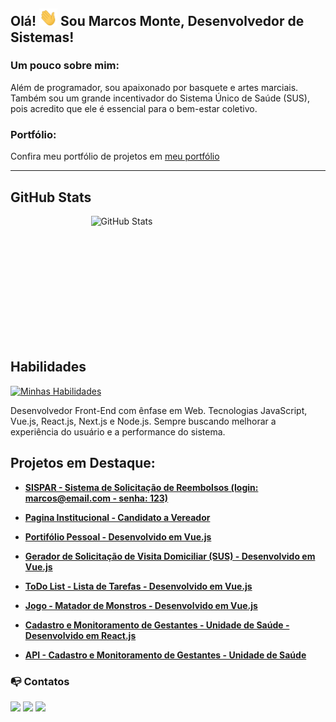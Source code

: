 ## Olá! <img src="./assets/Hi.gif" alt="hi" width="29px"> Sou Marcos Monte, Desenvolvedor de Sistemas! 

### Um pouco sobre mim:
Além de programador, sou apaixonado por basquete e artes marciais. Também sou um grande incentivador do Sistema Único de Saúde (SUS), pois acredito que ele é essencial para o bem-estar coletivo.

### Portfólio:
Confira meu portfólio de projetos em <a href="https://marcosmontedev.vercel.app/" target="_blank">meu portfólio</a>

---

## GitHub Stats

<div style="display: flex; justify-content: center; align-items: stretch; gap: 1rem;">
  <img src="https://github-readme-stats.vercel.app/api?username=marcos-monte&custom_title=Github+Stats&bg_color=113&hide_border=true&show_icons=true&text_color=667799&title_color=388286&icon_color=388286" alt="GitHub Stats" style="width: 49%; height: 200px;" />
  
  <!-- <img src="https://github-readme-stats.vercel.app/api/top-langs/?username=Marcos-Monte&theme=vue-dark&show_icons=true&hide_border=true&layout=compact" alt="Top Languages" style="width: 49%; height: 200px;" /> -->

</div>


## Habilidades

[![Minhas Habilidades](https://skillicons.dev/icons?i=html,css,scss,js,vue,react,next,nodejs,git,github,vercel,vscode,linux)](https://skillicons.dev)

Desenvolvedor Front-End com ênfase em Web. Tecnologias JavaScript, Vue.js, React.js, Next.js e Node.js. Sempre buscando melhorar a experiência do usuário e a performance do sistema.

## Projetos em Destaque:

- [**SISPAR - Sistema de Solicitação de Reembolsos (login: marcos@email.com - senha: 123)**](https://sispar-bootstrapvue.vercel.app/)

- [**Pagina Institucional - Candidato a Vereador**](https://thiagoandradests.com.br/)

- [**Portifólio Pessoal - Desenvolvido em Vue.js**](https://marcosmontedev.vercel.app/)
  
- [**Gerador de Solicitação de Visita Domiciliar (SUS) - Desenvolvido em Vue.js**](https://vd-valongo.vercel.app/)
  
- [**ToDo List - Lista de Tarefas - Desenvolvido em Vue.js**](https://todo-list-one-blue.vercel.app/)

- [**Jogo - Matador de Monstros - Desenvolvido em Vue.js**](https://marcos-monte.github.io/matador-de-monstros/)

- [**Cadastro e Monitoramento de Gestantes - Unidade de Saúde - Desenvolvido em React.js**](https://cadastro-gestantes.vercel.app/)

- [**API - Cadastro e Monitoramento de Gestantes - Unidade de Saúde**](https://github.com/Marcos-Monte/api-cadastro-gestantes)
  

### 📭 Contatos

<div>
   <a href="mailto:marcos.monte.junior@gmail.com"><img src="https://img.shields.io/badge/Gmail-D14836?style=for-the-badge&logo=gmail&logoColor=white" target="_blank"></a>
   <a href="https://www.linkedin.com/in/montemarcos/" target="_blank"><img src="https://img.shields.io/badge/-LinkedIn-%230077B5?style=for-the-badge&logo=linkedin&logoColor=white" /></a>
   <a href="https://api.whatsapp.com/send?phone=5513996398240" target="_blank"><img src="https://img.shields.io/badge/-WhatsApp-2f7735?style=for-the-badge&logo=Whatsapp&logoColor=white&link=https:https://web.whatsapp.com/" /></a>
   
</div>


<!-- <img src="./assets/snake.svg" alt="snake game" align="center" style="width: 100%" /> --> 
